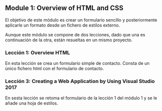 ﻿## Module 1: Overview of HTML and CSS

El objetivo de este módulo es crear un formulario sencillo y posteriormente aplicarle un formato desde un fichero de estilos externo.

Aunque este módulo se compone de dos lecciones, dado que una es continuación de la otra, están resueltas en un mismo proyecto.

### Lección 1: Overview HTML

En esta lección se crea un formulario simple de contacto. Consta de un único fichero html con el formulario de contacto.

### Lección 3: Creating a Web Application by Using Visual Studio 2017

En sesta lección se retoma el formulario de la lección 1 del módulo 1 y se le añade una hoja de estilos.